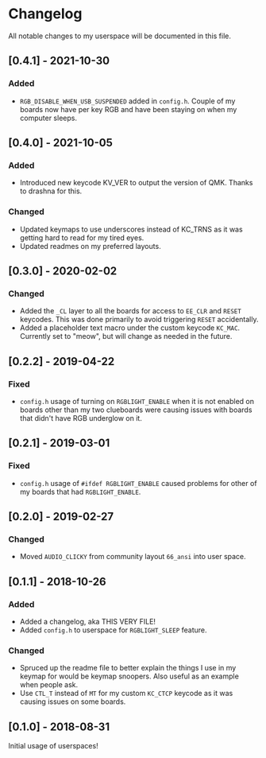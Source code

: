 # Changelog
All notable changes to my userspace will be documented in this file.

## [0.4.1] - 2021-10-30

### Added
- `RGB_DISABLE_WHEN_USB_SUSPENDED` added in `config.h`. Couple of my boards now have per key RGB and have been staying on when my computer sleeps. 
## [0.4.0] - 2021-10-05

### Added
- Introduced new keycode KV_VER to output the version of QMK. Thanks to drashna for this. 

### Changed
- Updated keymaps to use underscores instead of KC_TRNS as it was getting hard to read for my tired eyes. 
- Updated readmes on my preferred layouts.

## [0.3.0] - 2020-02-02
### Changed
- Added the `_CL` layer to all the boards for access to `EE_CLR` and `RESET` keycodes. This was done primarily to avoid triggering `RESET` accidentally. 
- Added a placeholder text macro under the custom keycode `KC_MAC`. Currently set to "meow", but will change as needed in the future. 

## [0.2.2] - 2019-04-22
### Fixed
- `config.h` usage of turning on `RGBLIGHT_ENABLE` when it is not enabled on boards other than my two clueboards were causing issues with boards that didn't have RGB underglow on it. 

## [0.2.1] - 2019-03-01
### Fixed
- `config.h` usage of `#ifdef RGBLIGHT_ENABLE` caused problems for other of my boards that had `RGBLIGHT_ENABLE`.  

## [0.2.0] - 2019-02-27
### Changed
- Moved `AUDIO_CLICKY` from community layout `66_ansi` into user space. 

## [0.1.1] - 2018-10-26
### Added
- Added a changelog, aka THIS VERY FILE! 
- Added `config.h` to userspace for `RGBLIGHT_SLEEP` feature. 

### Changed
- Spruced up the readme file to better explain the things I use in my keymap for would be keymap snoopers. Also useful as an example when people ask. 
- Use `CTL_T` instead of `MT` for my custom `KC_CTCP` keycode as it was causing issues on some boards. 

## [0.1.0] - 2018-08-31
Initial usage of userspaces!
